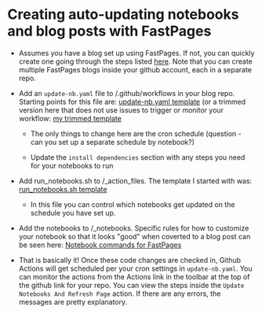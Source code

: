 # Creating auto-updating notebooks and blog posts with FastPages

* Assumes you have a blog set up using FastPages. If not, you can quickly create one going through the steps listed [here](<https://github.com/fastai/fastpages>). Note that you can create multiple FastPages blogs inside your github account, each in a separate repo.

* Add an `update-nb.yaml` file to <repo>/.github/workflows in your blog repo. Starting points for this file are: [update-nb.yaml template](https://github.com/github/covid19-dashboard/blob/master/.github/workflows/update-nb.yaml) (or a trimmed version here that does not use issues to trigger or monitor your workflow: [my trimmed template](https://github.com/sanzgiri/covid-19-dashboards/blob/master/.github/workflows/update-nb.yaml)

    - The only things to change here are the cron schedule (question - can you set up a separate schedule by notebook?)

    - Update the `install dependencies` section with any steps you need for your notebooks to run

* Add run_notebooks.sh to <repo>/_action_files. The template I started with was: 
[run_notebooks.sh template](https://github.com/github/covid19-dashboard/blob/master/_action_files/run_notebooks.sh)

    - In this file you can control which notebooks get updated on the schedule you have set up.

* Add the notebooks to <repo>/_notebooks. Specific rules for how to customize your notebook so that it looks "good" when coverted to a blog post can be seen here: [Notebook commands for FastPages](https://github.com/fastai/fastpages#writing-blog-posts-with-jupyter)

* That is basically it! Once these code changes are checked in, Github Actions will get scheduled per your cron settings in `update-nb.yaml`. You can monitor the actions from the Actions link in the toolbar at the top of the github link for your repo. You can view the steps inside the `Update Notebooks And Refresh Page` action. If there are any errors, the messages are pretty explanatory.